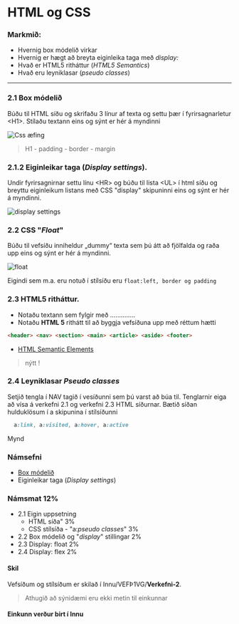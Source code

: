 # HTML og CSS

### Markmið:

- Hvernig box módelið virkar 
- Hvernig er hægt að breyta eiginleika taga með _display:_ 
- Hvað er HTML5 ritháttur (_HTML5 Semantics_)
- Hvað eru leyniklasar (_pseudo classes_)

---
  
### 2.1 Box módelið

Búðu til HTML síðu og skrifaðu 3 línur af texta og settu þær í fyrirsagnarletur &lt;H1>. Stílaðu textann eins og sýnt er hér á myndinni

![Css æfing](Námsefni/Box-model/box-inheritance.JPG)

> H1 - padding - border - margin

### 2.1.2 Eiginleikar taga (_Display settings_).

Undir fyrirsagnirnar settu línu &lt;HR> og búðu til lista &lt;UL> í html síðu og breyttu eiginleikum listans með CSS "display" skipuninni eins og sýnt er hér á myndinni.
   
![display settings](Námsefni/Box-model/display.JPG)


### 2.2 CSS "_Float_" 

Búðu til vefsíðu inniheldur „dummy“ texta sem þú átt að fjölfalda og raða upp eins og sýnt er hér á myndinni.

![float](Námsefni/verk.2.3.JPG)

Eigindi sem m.a. eru notuð í stílsíðu eru `float:left, border og padding `

### 2.3 HTML5 ritháttur.  

- Notaðu textann sem fylgir með ..............
- Notaðu **HTML 5** rithátt til að byggja vefsíðuna upp með réttum hætti

```HTML
<header> <nav> <section> <main> <article> <aside> <footer> 
```
- [HTML Semantic Elements](https://www.w3schools.com/html/html5_semantic_elements.asp) 

> nýtt !

### 2.4 Leyniklasar _Pseudo classes_ 
 
Setjið tengla í NAV tagið í vesíðunni sem þú varst að búa til. Tenglarnir eiga að vísa á verkefni 2.1 og verkefni 2.3 HTML síðurnar. Bætið síðan hulduklösum í a skipunina í stílsíðunni 

```CSS
  a:link, a:visited, a:hover, a:active 

```
Mynd

### Námsefni

- [Box módelið](Box-model/)
- Eiginleikar taga (_Display settings_)

### Námsmat 12%

- 2.1 Eigin uppsetning
  - HTML síða" 3% 
  - CSS stílsíða - "a:_pseudo classes_" 3%
- 2.2 Box módelið og "_display_" stillingar  2%
- 2.3 Display: float 2%
- 2.4 Display: flex 2%

#### Skil

Vefsíðum og stílsíðum er skilað í Innu/VEFÞ1VG/**Verkefni-2**. 

> Athugið að sýnidæmi eru ekki metin til einkunnar

#### Einkunn verður birt í Innu
